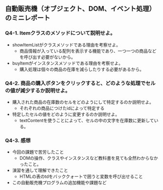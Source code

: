 ## 自動販売機（オブジェクト、DOM、イベント処理）のミニレポート
### Q4-1. Itemクラスのメソッドについて説明せよ。
* showItemListがクラスメソッドである理由を考察せよ。
  * 商品情報が入っている配列を表示する機能であり、一つ一つの商品などを呼び出す必要がないから。
* buyItemがインスタンスメソッドである理由を考察せよ。
  * 購入処理は個々の商品の在庫を減らしたりする必要があるから。
### Q4-2. 商品の購入ボタンをクリックすると、どのような処理でセルの値が減少するか説明せよ。
* 購入された商品の在庫数のセルをどのようにして特定するのか説明せよ。
  * それぞれの商品につけたidによって特定する
* 特定したセルの値をどのように変更するのか説明せよ。
  * textContentを使うことによって、セルの中の文字を在庫数に更新している。
### Q4-3. 感想
* 今回の課題で苦労したこと
  * DOMの操作、クラスやインスタンスなど教科書を見ても全然わからなかったこと。
* 演習を通して理解できたこと
  * HTMLの表のtdをバッククォートで囲うと変数を呼び出せること
* この自動販売機プログラムの追加機能や課題など
